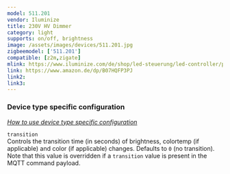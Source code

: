 ```yaml
---
model: 511.201
vendor: Iluminize
title: 230V HV Dimmer
category: light
supports: on/off, brightness
image: /assets/images/devices/511.201.jpg
zigbeemodel: ['511.201']
compatible: [z2m,zigate]
mlink: https://www.iluminize.com/de/shop/led-steuerung/led-controller/product/500-511-201-zigbee-dimmaktor-400w-230v.html
link: https://www.amazon.de/dp/B07HQFP3PJ
link2: 
link3: 
---
```

### Device type specific configuration
*[How to use device type specific configuration](https://www.zigbee2mqtt.io/information/configuration)*


`transition`   
Controls the transition time (in seconds) of brightness,
colortemp (if applicable) and color (if applicable) changes. Defaults to `0` (no transition).
Note that this value is overridden if a `transition` value is present in the MQTT command payload. 
